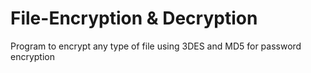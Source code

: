 # File-Encryption & Decryption
Program to encrypt any type of file using 3DES and MD5 for password encryption
